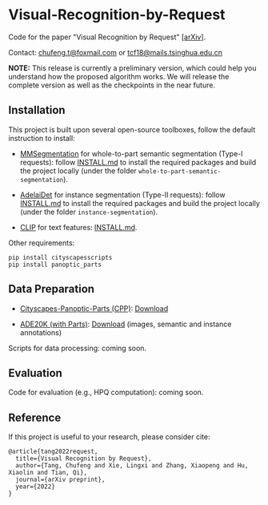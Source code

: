# Visual-Recognition-by-Request

Code for the paper "Visual Recognition by Request" [[arXiv]](https://arxiv.org/coming_soon).

Contact: chufeng.t@foxmail.com or tcf18@mails.tsinghua.edu.cn

**NOTE:** This release is currently a preliminary version, which could help you understand how the proposed algorithm works. We will release the complete version as well as the checkpoints in the near future.

## Installation

This project is built upon several open-source toolboxes, follow the default instruction to install:

- [MMSegmentation](https://github.com/open-mmlab/mmsegmentation) for whole-to-part semantic segmentation (Type-I requests): follow [INSTALL.md](https://github.com/open-mmlab/mmsegmentation/blob/master/docs/en/get_started.md#installation) to install the required packages and build the project locally (under the folder `whole-to-part-semantic-segmentation`).

- [AdelaiDet](https://github.com/aim-uofa/AdelaiDet) for instance segmentation (Type-II requests): follow [INSTALL.md](https://github.com/aim-uofa/AdelaiDet#installation) to install the required packages and build the project locally (under the folder `instance-segmentation`).

- [CLIP](https://github.com/openai/CLIP) for text features: [INSTALL.md](https://github.com/openai/CLIP#usage).

Other requirements:

```
pip install cityscapesscripts
pip install panoptic_parts
```

## Data Preparation

- [Cityscapes-Panoptic-Parts (CPP)](https://arxiv.org/abs/2004.07944): [Download](https://www.cityscapes-dataset.com/downloads/)

- [ADE20K (with Parts)](https://groups.csail.mit.edu/vision/datasets/ADE20K/): [Download](http://sceneparsing.csail.mit.edu/) (images, semantic and instance annotations)

Scripts for data processing: coming soon.

## Evaluation

Code for evaluation (e.g., HPQ computation): coming soon.

## Reference

If this project is useful to your research, please consider cite:

```
@article{tang2022request,
  title={Visual Recognition by Request},
  author={Tang, Chufeng and Xie, Lingxi and Zhang, Xiaopeng and Hu, Xiaolin and Tian, Qi},
  journal={arXiv preprint},
  year={2022}
}
```